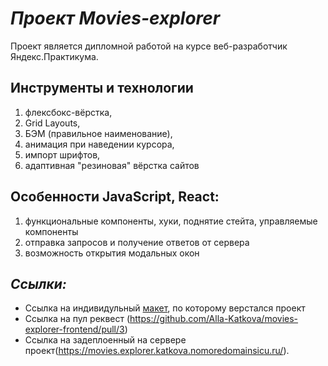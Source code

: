 # ***Проект Movies-explorer***
Проект является дипломной работой на курсе веб-разработчик Яндекс.Практикума.

## Инструменты и технологии
1. флексбокс-вёрстка,
2. Grid Layouts,
3. БЭМ (правильное наименование),
4. анимация при наведении курсора,
5. импорт шрифтов,
6. адаптивная "резиновая" вёрстка сайтов

## Особенности JavaScript, React:
1. функциональные компоненты, хуки, поднятие стейта, управляемые компоненты
2. отправка запросов и получение ответов от сервера
3. возможность открытия модальных окон

## *Ссылки:*
* Ссылка на индивидульный [макет](https://www.figma.com/file/6FMWkB94wE7KTkcCgUXtnC/%D0%94%D0%B8%D0%BF%D0%BB%D0%BE%D0%BC%D0%BD%D1%8B%D0%B9-%D0%BF%D1%80%D0%BE%D0%B5%D0%BA%D1%82?type=design&node-id=1-7989&mode=design&t=v4dtAz9wX9gP1Qkw-0), по которому верстался проект
* Ссылка на пул реквест (https://github.com/Alla-Katkova/movies-explorer-frontend/pull/3)
* Ссылка на задеплоенный на сервере проект(https://movies.explorer.katkova.nomoredomainsicu.ru/).